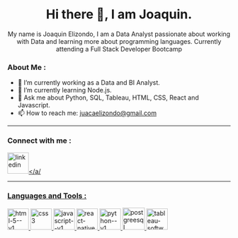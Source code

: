 
<div>
    <h1 align="center">Hi there 👋, I am Joaquin.</h1>
    <p align="center">My name is Joaquin Elizondo, I am a Data Analyst passionate about working with Data and learning more about programming languages.
        Currently attending a Full Stack Developer Bootcamp </p>




### About Me :


- 🔭 I’m currently working as a Data and BI Analyst.
- 🌱 I’m currently learning Node.js.
- 💬 Ask me about Python, SQL, Tableau, HTML, CSS, React and Javascript.
- 📫 How to reach me: juacaelizondo@gmail.com

---

### Connect with me :

<a href=https://www.linkedin.com/in/joaquin-elizondo-b155083a/><img width="48" height="48" src="https://img.icons8.com/fluency/48/linkedin.png"  alt="linkedin"/></a/

---

### Languages and Tools :
<div class="iconos">
    
<img width="48" height="48" src="https://img.icons8.com/color/48/html-5--v1.png" alt="html-5--v1"/>

<img width="48" height="48" src="https://img.icons8.com/color/48/css3.png" alt="css3"/>

<img width="48" height="48" src="https://img.icons8.com/color/48/javascript--v1.png" alt="javascript--v1"/>

<img width="48" height="48" src="https://img.icons8.com/color/48/react-native.png" alt="react-native"/>

<img width="48" height="48" src="https://img.icons8.com/color/48/python--v1.png" alt="python--v1"/>

<img width="50" height="50" src="https://img.icons8.com/ios-filled/50/postgreesql.png" alt="postgreesql"/>

<img width="48" height="48" src="https://img.icons8.com/color/48/tableau-software.png" alt="tableau-software"/>
</div>
